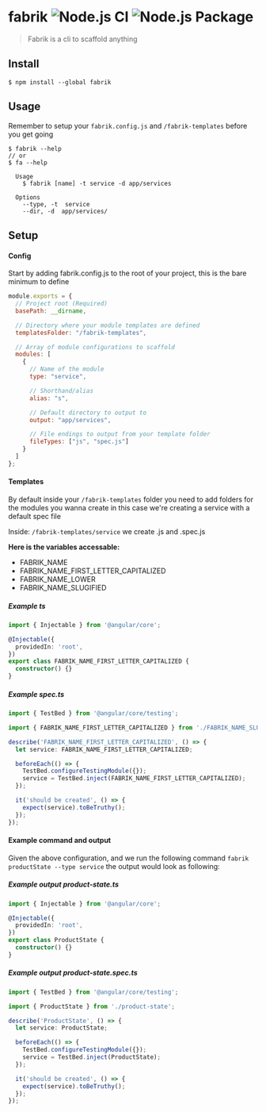 # fabrik ![Node.js CI](https://github.com/sp90/fabrik/workflows/Node.js%20CI/badge.svg) ![Node.js Package](https://github.com/sp90/fabrik/workflows/Node.js%20Package/badge.svg)

> Fabrik is a cli to scaffold anything

## Install

```
$ npm install --global fabrik
```


## Usage

Remember to setup your `fabrik.config.js` and `/fabrik-templates` before you get going

```
$ fabrik --help
// or
$ fa --help

  Usage
    $ fabrik [name] -t service -d app/services

  Options
    --type, -t  service
    --dir, -d  app/services/

```


## Setup


#### Config
Start by adding fabrik.config.js to the root of your project, this is the bare minimum to define

```js
module.exports = {
  // Project root (Required)
  basePath: __dirname,

  // Directory where your module templates are defined
  templatesFolder: "/fabrik-templates",

  // Array of module configurations to scaffold
  modules: [
    {
      // Name of the module
      type: "service",

      // Shorthand/alias
      alias: "s",

      // Default directory to output to
      output: "app/services",

      // File endings to output from your template folder
      fileTypes: ["js", "spec.js"]
    }
  ]
};
```

#### Templates

By default inside your `/fabrik-templates` folder you need to add folders for the modules you wanna create in this case we're creating a service with a default spec file

Inside: `/fabrik-templates/service` we create .js and .spec.js

**Here is the variables accessable:**
- FABRIK_NAME
- FABRIK_NAME_FIRST_LETTER_CAPITALIZED
- FABRIK_NAME_LOWER
- FABRIK_NAME_SLUGIFIED


##### Example ts

```ts
import { Injectable } from '@angular/core';

@Injectable({
  providedIn: 'root',
})
export class FABRIK_NAME_FIRST_LETTER_CAPITALIZED {
  constructor() {}
}
```

##### Example spec.ts

```ts
import { TestBed } from '@angular/core/testing';

import { FABRIK_NAME_FIRST_LETTER_CAPITALIZED } from './FABRIK_NAME_SLUGIFIED';

describe('FABRIK_NAME_FIRST_LETTER_CAPITALIZED', () => {
  let service: FABRIK_NAME_FIRST_LETTER_CAPITALIZED;

  beforeEach(() => {
    TestBed.configureTestingModule({});
    service = TestBed.inject(FABRIK_NAME_FIRST_LETTER_CAPITALIZED);
  });

  it('should be created', () => {
    expect(service).toBeTruthy();
  });
});
```

#### Example command and output

Given the above configuration, and we run the following command `fabrik productState --type service` the output would look as following:



##### Example output product-state.ts

```ts
import { Injectable } from '@angular/core';

@Injectable({
  providedIn: 'root',
})
export class ProductState {
  constructor() {}
}
```

##### Example output product-state.spec.ts

```ts
import { TestBed } from '@angular/core/testing';

import { ProductState } from './product-state';

describe('ProductState', () => {
  let service: ProductState;

  beforeEach(() => {
    TestBed.configureTestingModule({});
    service = TestBed.inject(ProductState);
  });

  it('should be created', () => {
    expect(service).toBeTruthy();
  });
});

```
